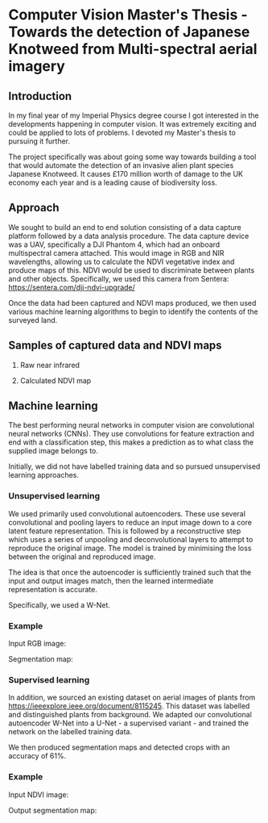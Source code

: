 # Computer Vision Master's Thesis - Towards the detection of Japanese Knotweed from Multi-spectral aerial imagery

## Introduction
In my final year of my Imperial Physics degree course I got interested in the developments happening in computer vision. It was extremely exciting and could be applied to lots of problems. I devoted my Master's thesis to pursuing it further. 

The project specifically was about going some way towards building a tool that would automate the detection of an invasive alien plant species Japanese Knotweed. It causes £170 million worth of damage to the UK economy each year and is a leading cause of biodiversity loss.

## Approach
We sought to build an end to end solution consisting of a data capture platform followed by a data analysis procedure. The data capture device was a UAV, specifically a DJI Phantom 4, which had an onboard multispectral camera attached. This would image in RGB and NIR wavelengths, allowing us to calculate the NDVI vegetative index and produce maps of this. NDVI would be used to discriminate between plants and other objects. Specifically, we used this camera from Sentera: https://sentera.com/dji-ndvi-upgrade/


Once the data had been captured and NDVI maps produced, we then used various machine learning algorithms to begin to identify the contents of the surveyed land. 

## Samples of captured data and NDVI maps
1. Raw near infrared

2. Calculated NDVI map

## Machine learning
The best performing neural networks in computer vision are convolutional neural networks (CNNs). They use convolutions for feature extraction and end with a classification step, this makes a prediction as to what class the supplied image belongs to. 

Initially, we did not have labelled training data and so pursued unsupervised learning approaches. 

### Unsupervised learning
We used primarily used convolutional autoencoders. These use several convolutional and pooling layers to reduce an input image down to a core latent feature representation. This is followed by a reconstructive step which uses a series of unpooling and deconvolutional layers to attempt to reproduce the original image. The model is trained by minimising the loss between the original and reproduced image. 

The idea is that once the autoencoder is sufficiently trained such that the input and output images match, then the learned intermediate representation is accurate. 

Specifically, we used a W-Net.

### Example
Input RGB image:

Segmentation map:

### Supervised learning
In addition, we sourced an existing dataset on aerial images of plants from https://ieeexplore.ieee.org/document/8115245. This dataset was labelled and distinguished plants from background. We adapted our convolutional autoencoder W-Net into a U-Net - a supervised variant - and trained the network on the labelled training data. 

We then produced segmentation maps and detected crops with an accuracy of 61%.

### Example
Input NDVI image:

Output segmentation map:






